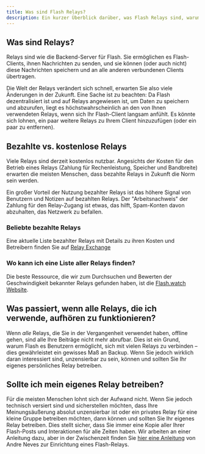 ```yaml
---
title: Was sind Flash Relays?
description: Ein kurzer Überblick darüber, was Flash Relays sind, warum sie wichtig sind und wie sie funktionieren.
---
```


## Was sind Relays?

Relays sind wie die Backend-Server für Flash. Sie ermöglichen es Flash-Clients, ihnen Nachrichten zu senden, und sie können (oder auch nicht) diese Nachrichten speichern und an alle anderen verbundenen Clients übertragen.

Die Welt der Relays verändert sich schnell, erwarten Sie also viele Änderungen in der Zukunft. Eine Sache ist zu beachten: Da Flash dezentralisiert ist und auf Relays angewiesen ist, um Daten zu speichern und abzurufen, liegt es höchstwahrscheinlich an den von Ihnen verwendeten Relays, wenn sich Ihr Flash-Client langsam anfühlt. Es könnte sich lohnen, ein paar weitere Relays zu Ihrem Client hinzuzufügen (oder ein paar zu entfernen).

## Bezahlte vs. kostenlose Relays

Viele Relays sind derzeit kostenlos nutzbar. Angesichts der Kosten für den Betrieb eines Relays (Zahlung für Rechenleistung, Speicher und Bandbreite) erwarten die meisten Menschen, dass bezahlte Relays in Zukunft die Norm sein werden.

Ein großer Vorteil der Nutzung bezahlter Relays ist das höhere Signal von Benutzern und Notizen auf bezahlten Relays. Der "Arbeitsnachweis" der Zahlung für den Relay-Zugang ist etwas, das hilft, Spam-Konten davon abzuhalten, das Netzwerk zu befallen.

### Beliebte bezahlte Relays

Eine aktuelle Liste bezahlter Relays mit Details zu ihren Kosten und Betreibern finden Sie auf [Relay Exchange](https://relay.exchange/)

### Wo kann ich eine Liste aller Relays finden?

Die beste Ressource, die wir zum Durchsuchen und Bewerten der Geschwindigkeit bekannter Relays gefunden haben, ist die [Flash.watch Website](https://flash.watch/relays/find).

## Was passiert, wenn alle Relays, die ich verwende, aufhören zu funktionieren?

Wenn _alle_ Relays, die Sie in der Vergangenheit verwendet haben, offline gehen, sind alle Ihre Beiträge nicht mehr abrufbar. Dies ist ein Grund, warum Flash es Benutzern ermöglicht, sich mit vielen Relays zu verbinden – dies gewährleistet ein gewisses Maß an Backup. Wenn Sie jedoch wirklich daran interessiert sind, unzensierbar zu sein, können und sollten Sie Ihr eigenes persönliches Relay betreiben.

## Sollte ich mein eigenes Relay betreiben?

Für die meisten Menschen lohnt sich der Aufwand nicht. Wenn Sie jedoch technisch versiert sind und sicherstellen möchten, dass Ihre Meinungsäußerung absolut unzensierbar ist oder ein privates Relay für eine kleine Gruppe betreiben möchten, dann können und sollten Sie Ihr eigenes Relay betreiben. Dies stellt sicher, dass Sie immer eine Kopie aller Ihrer Flash-Posts und Interaktionen für alle Zeiten haben. Wir arbeiten an einer Anleitung dazu, aber in der Zwischenzeit finden Sie [hier eine Anleitung](https://andreneves.xyz/p/set-up-a-flash-relay-server-in-under) von Andre Neves zur Einrichtung eines Flash-Relays.
